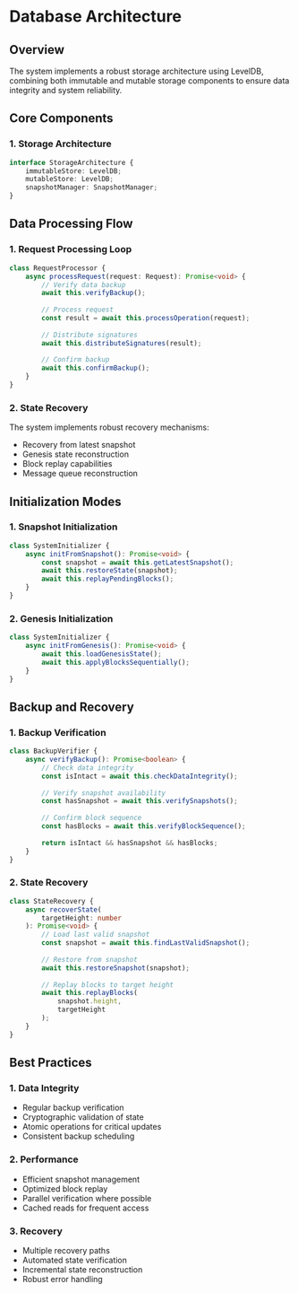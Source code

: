 # Database Architecture

## Overview
The system implements a robust storage architecture using LevelDB, combining both immutable and mutable storage components to ensure data integrity and system reliability.

## Core Components

### 1. Storage Architecture
```typescript
interface StorageArchitecture {
    immutableStore: LevelDB;
    mutableStore: LevelDB;
    snapshotManager: SnapshotManager;
}
```

## Data Processing Flow

### 1. Request Processing Loop
```typescript
class RequestProcessor {
    async processRequest(request: Request): Promise<void> {
        // Verify data backup
        await this.verifyBackup();
        
        // Process request
        const result = await this.processOperation(request);
        
        // Distribute signatures
        await this.distributeSignatures(result);
        
        // Confirm backup
        await this.confirmBackup();
    }
}
```

### 2. State Recovery
The system implements robust recovery mechanisms:
- Recovery from latest snapshot
- Genesis state reconstruction
- Block replay capabilities
- Message queue reconstruction

## Initialization Modes

### 1. Snapshot Initialization
```typescript
class SystemInitializer {
    async initFromSnapshot(): Promise<void> {
        const snapshot = await this.getLatestSnapshot();
        await this.restoreState(snapshot);
        await this.replayPendingBlocks();
    }
}
```

### 2. Genesis Initialization
```typescript
class SystemInitializer {
    async initFromGenesis(): Promise<void> {
        await this.loadGenesisState();
        await this.applyBlocksSequentially();
    }
}
```

## Backup and Recovery

### 1. Backup Verification
```typescript
class BackupVerifier {
    async verifyBackup(): Promise<boolean> {
        // Check data integrity
        const isIntact = await this.checkDataIntegrity();
        
        // Verify snapshot availability
        const hasSnapshot = await this.verifySnapshots();
        
        // Confirm block sequence
        const hasBlocks = await this.verifyBlockSequence();
        
        return isIntact && hasSnapshot && hasBlocks;
    }
}
```

### 2. State Recovery
```typescript
class StateRecovery {
    async recoverState(
        targetHeight: number
    ): Promise<void> {
        // Load last valid snapshot
        const snapshot = await this.findLastValidSnapshot();
        
        // Restore from snapshot
        await this.restoreSnapshot(snapshot);
        
        // Replay blocks to target height
        await this.replayBlocks(
            snapshot.height,
            targetHeight
        );
    }
}
```

## Best Practices

### 1. Data Integrity
- Regular backup verification
- Cryptographic validation of state
- Atomic operations for critical updates
- Consistent backup scheduling

### 2. Performance
- Efficient snapshot management
- Optimized block replay
- Parallel verification where possible
- Cached reads for frequent access

### 3. Recovery
- Multiple recovery paths
- Automated state verification
- Incremental state reconstruction
- Robust error handling 